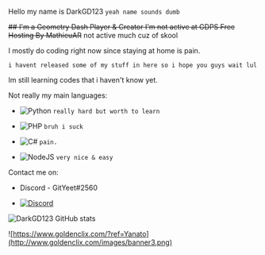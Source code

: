 Hello my name is DarkGD123 
`yeah name sounds dumb`

~~## I'm a Geometry Dash Player & Creator 
I'm not active at GDPS Free Hosting By MathieuAR~~ not active much cuz of skool

I mostly do coding right now since staying at home is pain.

`i havent released some of my stuff in here so i hope you guys wait lul`

Im still learning codes that i haven't know yet.

Not really my main languages:

- <img alt="Python" src="https://img.shields.io/badge/python%20-%2314354C.svg?&style=for-the-badge&logo=python&logoColor=white"/> `really hard but worth to learn`

- <img alt="PHP" src="https://img.shields.io/badge/php-%23777BB4.svg?&style=for-the-badge&logo=php&logoColor=white"/> `bruh i suck`

- <img alt="C#" src="https://img.shields.io/badge/c%23%20-%23239120.svg?&style=for-the-badge&logo=c-sharp&logoColor=white"/> `pain.`

- <img alt="NodeJS" src="https://img.shields.io/badge/node.js%20-%2343853D.svg?&style=for-the-badge&logo=node.js&logoColor=white"/> `very nice & easy`


Contact me on:
- Discord - GitYeet#2560

- [<img alt="Discord" src="https://img.shields.io/badge/GDPS Free Hosting%20-%237289DA.svg?&style=for-the-badge&logo=discord&logoColor=white"/>](https://discord.gg/9dVyX5D)

![DarkGD123 GitHub stats](https://github-readme-stats.vercel.app/api?username=darkgd123&show_icons=true&theme=nightowl)

![https://www.goldenclix.com/?ref=Yanato](http://www.goldenclix.com/images/banner3.png)
